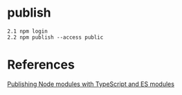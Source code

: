 # publish
    2.1 npm login
    2.2 npm publish --access public

# References

[Publishing Node modules with TypeScript and ES modules](https://blog.logrocket.com/publishing-node-modules-typescript-es-modules/)